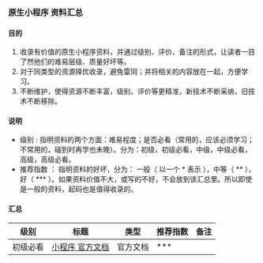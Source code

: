 ### 原生小程序 资料汇总

 #### 目的
1. 收录有价值的原生小程序资料，并通过级别、评价、备注的形式，让读者一目了然他们的难易层级、质量好坏等。
2. 对于同类型的资源择优收录，避免雷同；并将相关的内容放在一起，方便学习。
3. 不断维护，使得资源不断丰富，级别、评价等更精准，新技术不断采纳，旧技术不断移除。
 
 #### 说明
 - 级别 : 
 指明资料的两个方面：难易程度；是否必看（常用的，应该必须学习；不常用的，碰到时再学也未晚）。分为：初级，初级必看，中级，中级必看，高级，高级必看。
 - 推荐指数 ：
 指明资料的好坏，分为： 一般（ 以一个 * 表示  ），中等（ ** ），好（ *** ）。如果资料价值不大，或写的不好，不会放到该汇总里。所以即使是一般的资料，起码也是值得收录的。
 
 #### 汇总
 
 级别  | 标题    | 类型  | 推荐指数 | 备注   
 ----- |--------| ------|-----|-------
初级必看 | [小程序 官方文档](https://developers.weixin.qq.com/miniprogram/dev/framework/) | 官方文档 | *** |  
